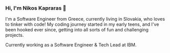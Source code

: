 ### Hi, I'm Nikos Kapraras 👋
I'm a Software Engineer from Greece, currently living in Slovakia, who loves to tinker with code! My coding journey started in my early teens, and I've been hooked ever since, getting into all sorts of fun and challenging projects.

Currently working as a Software Engineer & Tech Lead at IBM.

<!--
**kapraran/kapraran** is a ✨ _special_ ✨ repository because its `README.md` (this file) appears on your GitHub profile.

Here are some ideas to get you started:

- 🔭 I’m currently working on ...
- 🌱 I’m currently learning ...
- 👯 I’m looking to collaborate on ...
- 🤔 I’m looking for help with ...
- 💬 Ask me about ...
- 📫 How to reach me: ...
- 😄 Pronouns: ...
- ⚡ Fun fact: ...
-->
